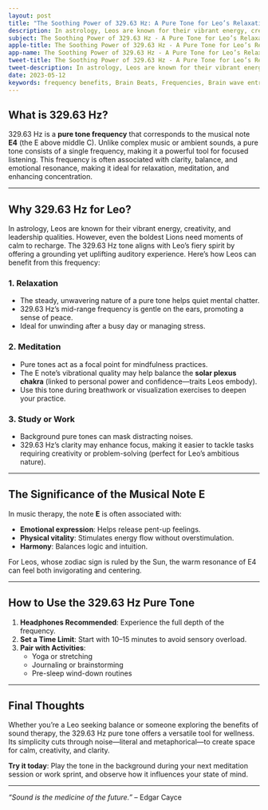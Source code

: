 ```yaml
---
layout: post
title: "The Soothing Power of 329.63 Hz: A Pure Tone for Leo’s Relaxation, Meditation, and Study"
description: In astrology, Leos are known for their vibrant energy, creativity, and leadership qualities. However, even the boldest Lions need moments of calm to recharge. The 329.63 Hz tone aligns with Leo’s fiery spirit by offering a grounding yet uplifting auditory experience.
subject: The Soothing Power of 329.63 Hz - A Pure Tone for Leo’s Relaxation, Meditation, and Study
apple-title: The Soothing Power of 329.63 Hz - A Pure Tone for Leo’s Relaxation, Meditation, and Study
app-name: The Soothing Power of 329.63 Hz - A Pure Tone for Leo’s Relaxation, Meditation, and Study
tweet-title: The Soothing Power of 329.63 Hz - A Pure Tone for Leo’s Relaxation, Meditation, and Study
tweet-description: In astrology, Leos are known for their vibrant energy, creativity, and leadership qualities. However, even the boldest Lions need moments of calm to recharge. The 329.63 Hz tone aligns with Leo’s fiery spirit by offering a grounding yet uplifting auditory experience. 
date: 2023-05-12
keywords: frequency benefits, Brain Beats, Frequencies, Brain wave entrainment, sound therapy, pure tone, 329.63 Hz
---    
```


## What is 329.63 Hz?  
329.63 Hz is a **pure tone frequency** that corresponds to the musical note **E4** (the E above middle C). Unlike complex music or ambient sounds, a pure tone consists of a single frequency, making it a powerful tool for focused listening. This frequency is often associated with clarity, balance, and emotional resonance, making it ideal for relaxation, meditation, and enhancing concentration.

---

## Why 329.63 Hz for Leo?  
In astrology, Leos are known for their vibrant energy, creativity, and leadership qualities. However, even the boldest Lions need moments of calm to recharge. The 329.63 Hz tone aligns with Leo’s fiery spirit by offering a grounding yet uplifting auditory experience. Here’s how Leos can benefit from this frequency:

### 1. **Relaxation**  
- The steady, unwavering nature of a pure tone helps quiet mental chatter.  
- 329.63 Hz’s mid-range frequency is gentle on the ears, promoting a sense of peace.  
- Ideal for unwinding after a busy day or managing stress.  

### 2. **Meditation**  
- Pure tones act as a focal point for mindfulness practices.  
- The E note’s vibrational quality may help balance the **solar plexus chakra** (linked to personal power and confidence—traits Leos embody).  
- Use this tone during breathwork or visualization exercises to deepen your practice.  

### 3. **Study or Work**  
- Background pure tones can mask distracting noises.  
- 329.63 Hz’s clarity may enhance focus, making it easier to tackle tasks requiring creativity or problem-solving (perfect for Leo’s ambitious nature).  

---

## The Significance of the Musical Note E  
In music therapy, the note **E** is often associated with:  
- **Emotional expression**: Helps release pent-up feelings.  
- **Physical vitality**: Stimulates energy flow without overstimulation.  
- **Harmony**: Balances logic and intuition.  

For Leos, whose zodiac sign is ruled by the Sun, the warm resonance of E4 can feel both invigorating and centering.

---

## How to Use the 329.63 Hz Pure Tone  
1. **Headphones Recommended**: Experience the full depth of the frequency.  
2. **Set a Time Limit**: Start with 10–15 minutes to avoid sensory overload.  
3. **Pair with Activities**:  
   - Yoga or stretching  
   - Journaling or brainstorming  
   - Pre-sleep wind-down routines  

---

## Final Thoughts  
Whether you’re a Leo seeking balance or someone exploring the benefits of sound therapy, the 329.63 Hz pure tone offers a versatile tool for wellness. Its simplicity cuts through noise—literal and metaphorical—to create space for calm, creativity, and clarity.  

**Try it today**: Play the tone in the background during your next meditation session or work sprint, and observe how it influences your state of mind.  

--- 
*“Sound is the medicine of the future.”* – Edgar Cayce  